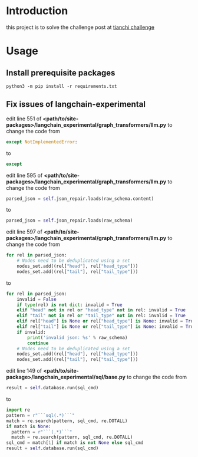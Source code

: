 # Introduction

this project is to solve the challenge post at [tianchi challenge](https://tianchi.aliyun.com/competition/entrance/532164)

# Usage

## Install prerequisite packages

```shell
python3 -m pip install -r requirements.txt
```

## Fix issues of langchain-experimental

edit line 551 of **<path/to/site-packages>/langchain_experimental/graph_transformers/llm.py** to change the code from

```python
except NotImplementedError:
```

to

```python
except
```

edit line 595 of **<path/to/site-packages>/langchain_experimental/graph_transformers/llm.py** to change the code from

```python
parsed_json = self.json_repair.loads(raw_schema.content)
```

to

```python
parsed_json = self.json_repair.loads(raw_schema)
```

edit line 597 of **<path/to/site-packages>/langchain_experimental/graph_transformers/llm.py** to change the code from

```python
for rel in parsed_json:
    # Nodes need to be deduplicated using a set
    nodes_set.add((rel["head"], rel["head_type"]))
    nodes_set.add((rel["tail"], rel["tail_type"]))
```

to

```python
for rel in parsed_json:
    invalid = False
    if type(rel) is not dict: invalid = True
    elif "head" not in rel or "head_type" not in rel: invalid = True
    elif "tail" not in rel or "tail_type" not in rel: invalid = True
    elif rel["head"] is None or rel["head_type"] is None: invalid = True
    elif rel["tail"] is None or rel["tail_type"] is None: invalid = True
    if invalid:
        print('invalid json: %s' % raw_schema)
        continue
    # Nodes need to be deduplicated using a set 
    nodes_set.add((rel["head"], rel["head_type"]))
    nodes_set.add((rel["tail"], rel["tail_type"]))
```

edit line 149 of **<path/to/site-package>/langchain_experimental/sql/base.py** to change the code from

```python
result = self.database.run(sql_cmd)
```

to
```python
import re
pattern = r"```sql(.*)```"
match = re.search(pattern, sql_cmd, re.DOTALL)
if match is None:
  pattern = r"```(.*)```"
  match = re.search(pattern, sql_cmd, re.DOTALL)
sql_cmd = match[1] if match is not None else sql_cmd
result = self.database.run(sql_cmd)
```
